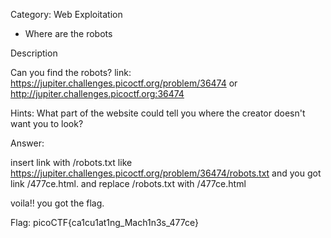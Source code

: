 Category: Web Exploitation


- Where are the robots


Description

Can you find the robots? link: <https://jupiter.challenges.picoctf.org/problem/36474> or <http://jupiter.challenges.picoctf.org:36474>

Hints: What part of the website could tell you where the creator doesn't want you to look?


Answer:

insert link with /robots.txt like https://jupiter.challenges.picoctf.org/problem/36474/robots.txt 
and you got link /477ce.html.
and replace /robots.txt with /477ce.html

voila!! you got the flag.

Flag:  picoCTF{ca1cu1at1ng_Mach1n3s_477ce}